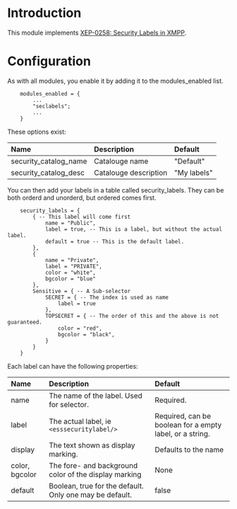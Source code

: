# Introduction #

This module implements [XEP-0258: Security Labels in XMPP](http://xmpp.org/extensions/xep-0258.htmla).

# Configuration #

As with all modules, you enable it by adding it to the modules\_enabled list.

```
	modules_enabled = {
		...
		"seclabels";
		...
	}
```

These options exist:

| **Name** | **Description** | **Default** |
|:---------|:----------------|:------------|
| security\_catalog\_name | Catalouge name | "Default" |
| security\_catalog\_desc | Catalouge description | "My labels" |

You can then add your labels in a table called security\_labels.  They can be both orderd and unorderd, but ordered comes first.

```
	security_labels = {
		{ -- This label will come first
			name = "Public",
			label = true, -- This is a label, but without the actual label.
			default = true -- This is the default label.
		},
		{
			name = "Private",
			label = "PRIVATE",
			color = "white",
			bgcolor = "blue"
		},
		Sensitive = { -- A Sub-selector
			SECRET = { -- The index is used as name
				label = true
			},
			TOPSECRET = { -- The order of this and the above is not guaranteed.
				color = "red",
				bgcolor = "black",
			}
		}
	}
```


Each label can have the following properties:

| **Name** | **Description**           | **Default** |
|:---------|:--------------------------|:------------|
| name   | The name of the label. Used for selector.  | Required. |
| label | The actual label, ie `<esssecuritylabel/>` | Required, can be boolean for a empty label, or a string. |
| display | The text shown as display marking. | Defaults to the name |
| color, bgcolor | The fore- and background color of the display marking | None |
| default | Boolean, true for the default. Only one may be default. | false |
